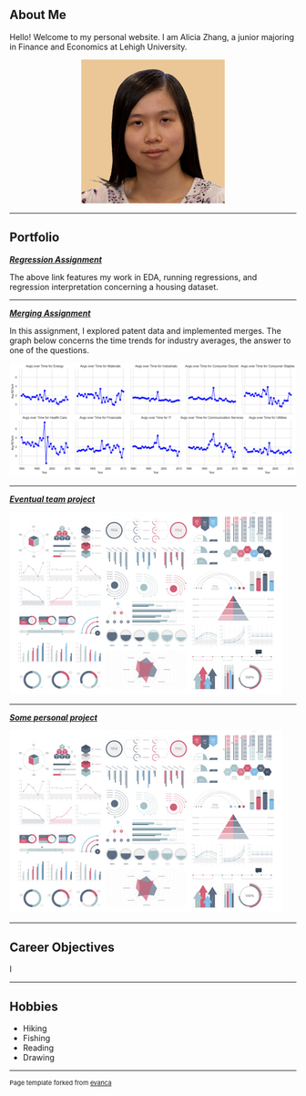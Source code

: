 ## About Me

Hello! Welcome to my personal website. I am Alicia Zhang, a junior majoring in Finance and Economics at Lehigh University.

<!-- Upload your own photo and change the path -->

<p style="text-align:center;">
  <img class="img-circle" src="https://github.com/alz425/alz425-github.io/raw/master/images/Business Profile Headshot.png" width="50%">
</p>

---

## Portfolio

<!-- You can link to other websites, PDFs in this repo, and other pages in this repo -->

_**[Regression Assignment](regression)**_

The above link features my work in EDA, running regressions, and regression interpretation concerning a housing dataset.

---

_**[Merging Assignment](asgn04exercises)**_

In this assignment, I explored patent data and implemented merges. The graph below concerns the time trends for industry averages, the answer to one of the questions. 

<img src="images/output_14_0.png?raw=true"/>

---

_**[Eventual team project](https://donbowen.github.io/teamproject/)**_

<img src="images/dummy_thumbnail.jpg?raw=true"/>

---

_**[Some personal project](/pdf/sample_presentation.pdf)**_

<img src="images/dummy_thumbnail.jpg?raw=true"/>

---

## Career Objectives

I 

---

## Hobbies

- Hiking
- Fishing
- Reading
- Drawing

---
<p style="font-size:11px">Page template forked from <a href="https://github.com/evanca/quick-portfolio">evanca</a></p>
<!-- Remove above link if you don't want to attibute -->

